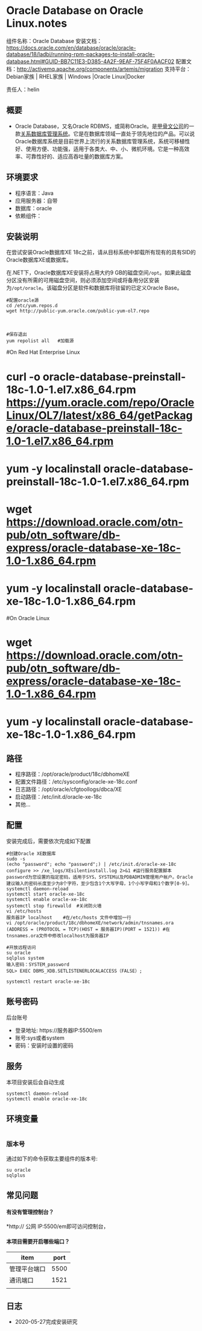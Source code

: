 # Oracle Database on Oracle Linux.notes

组件名称：Oracle Database 
安装文档：https://docs.oracle.com/en/database/oracle/oracle-database/18/ladbi/running-rpm-packages-to-install-oracle-database.html#GUID-BB7C11E3-D385-4A2F-9EAF-75F4F0AACF02
配置文档：http://activemq.apache.org/components/artemis/migration
支持平台： Debian家族 | RHEL家族 | Windows |Oracle Linux|Docker

责任人：helin

## 概要

- Oracle Database，又名Oracle RDBMS，或简称Oracle。是[甲骨文公司](https://baike.baidu.com/item/甲骨文公司/430115)的一款[关系数据库管理系统](https://baike.baidu.com/item/关系数据库管理系统/11032386)。它是在数据库领域一直处于领先地位的产品。可以说Oracle数据库系统是目前世界上流行的关系数据库管理系统，系统可移植性好、使用方便、功能强，适用于各类大、中、小、微机环境。它是一种高效率、可靠性好的、适应高吞吐量的数据库方案。

## 环境要求

- 程序语言：Java
- 应用服务器：自带
- 数据库：oracle
- 依赖组件：

## 安装说明

在尝试安装Oracle数据库XE 18c之前，请从目标系统中卸载所有现有的具有SID的Oracle数据库XE或数据库。

在.NET下，Oracle数据库XE安装将占用大约9 GB的磁盘空间`/opt`。如果此磁盘分区没有所需的可用磁盘空间，则必须添加空间或将备用分区安装为`/opt/oracle`。该磁盘分区是软件和数据库将驻留的已定义Oracle Base。

    #配置oracle源
    cd /etc/yum.repos.d
    wget http://public-yum.oracle.com/public-yum-ol7.repo


​     

    #保存退出
    yum repolist all   #加载源






#On Red Hat Enterprise Linux


# curl -o oracle-database-preinstall-18c-1.0-1.el7.x86_64.rpm https://yum.oracle.com/repo/OracleLinux/OL7/latest/x86_64/getPackage/oracle-database-preinstall-18c-1.0-1.el7.x86_64.rpm
# yum -y localinstall oracle-database-preinstall-18c-1.0-1.el7.x86_64.rpm
# wget https://download.oracle.com/otn-pub/otn_software/db-express/oracle-database-xe-18c-1.0-1.x86_64.rpm                                   
# yum -y localinstall oracle-database-xe-18c-1.0-1.x86_64.rpm  

#On Oracle Linux

# wget https://download.oracle.com/otn-pub/otn_software/db-express/oracle-database-xe-18c-1.0-1.x86_64.rpm                                    
#  yum -y localinstall oracle-database-xe-18c-1.0-1.x86_64.rpm


## 路径

- 程序路径：/opt/oracle/product/18c/dbhomeXE
- 配置文件路径：/etc/sysconfig/oracle-xe-18c.conf
- 日志路径：/opt/oracle/cfgtoollogs/dbca/XE 
- 启动路径：/etc/init.d/oracle-xe-18c
- 其他...

## 配置

安装完成后，需要依次完成如下配置       

```
#创建Oracle XE数据库
sudo -s
(echo "password"; echo "password";) | /etc/init.d/oracle-xe-18c configure >> /xe_logs/XEsilentinstall.log 2>&1 #运行服务配置脚本  password为您设置的指定密码，适用于SYS，SYSTEM以及PDBADMIN管理用户帐户。Oracle建议输入的密码长度至少为8个字符，至少包含1个大写字母，1个小写字母和1个数字[0-9]。
systemctl daemon-reload
systemctl start oracle-xe-18c
systemctl enable oracle-xe-18c
systemctl stop firewalld  #关闭防火墙
vi /etc/hosts
服务器IP localhost    #在/etc/hosts 文件中增加一行 
vi /opt/oracle/product/18c/dbhomeXE/network/admin/tnsnames.ora
(ADDRESS = (PROTOCOL = TCP)(HOST = 服务器IP)(PORT = 1521)) #在tnsnames.ora文件中修改localhost为服务器IP

#开放远程访问
su oracle
sqlplus system 
输入密码：SYSTEM_password 
SQL> EXEC DBMS_XDB.SETLISTENERLOCALACCESS（FALSE）;

systemctl restart oracle-xe-18c

```







## 账号密码

后台账号

- 登录地址: https://服务器IP:5500/em
- 账号:sys或者system
- 密码：安装时设置的密码

## 服务

本项目安装后会自动生成

```
systemctl daemon-reload
systemctl enable oracle-xe-18c
```

## 环境变量  



```bash

```

### 版本号

通过如下的命令获取主要组件的版本号:

```
su oracle
sqlplus
```





## 常见问题

#### 有没有管理控制台？

*http:// 公网 IP:5500/em即可访问控制台，



#### 本项目需要开启哪些端口？

| item         | port |
| ------------ | ---- |
| 管理平台端口 | 5500 |
| 通讯端口     | 1521 |
|              |      |





## 日志

- 2020-05-27完成安装研究









